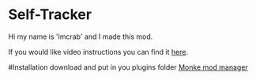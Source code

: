 # Self-Tracker
Hi my name is 'imcrab' and I made this mod.

If you would like video instructions you can find it [here](https://www.youtube.com/watch?v=Yw2vO8smPho).

#Installation
download and put in you plugins folder 
[Monke mod manager](https://github.com/The-Graze/MonkeModManager)
